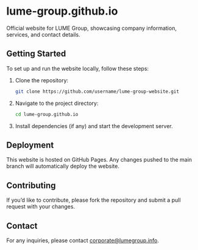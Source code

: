 # lume-group.github.io
Official website for LUME Group, showcasing company information, services, and contact details.

## Getting Started

To set up and run the website locally, follow these steps:

1. Clone the repository:
   ```bash
   git clone https://github.com/username/lume-group-website.git

2. Navigate to the project directory:
   ```bash
   cd lume-group.github.io

4. Install dependencies (if any) and start the development server.

## Deployment
This website is hosted on GitHub Pages. Any changes pushed to the main branch will automatically deploy the website.

## Contributing
If you’d like to contribute, please fork the repository and submit a pull request with your changes.

## Contact
For any inquiries, please contact corporate@lumegroup.info.
